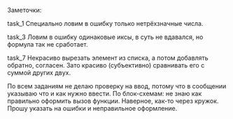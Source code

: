Заметочки:

task_1 Специально ловим в ошибку только нетрёхзначные числа.

task_3 Ловим в ошибку одинаковые иксы, в суть не вдавался, но формула так не сработает.

task_7 Некрасиво вырезать элемент из списка, а потом добавлять обратно, согласен. Зато красиво (субъективно) сравнивать
его с суммой других двух.

По всем заданиям не делаю проверку на ввод, потому что в сообщении указываю что и как нужно ввести.
По блок-схемам: не знаю как правильно оформить вызов функции.
Наверное, как-то через кружок. 
Прошу указать на ошибки и неправильное оформление.